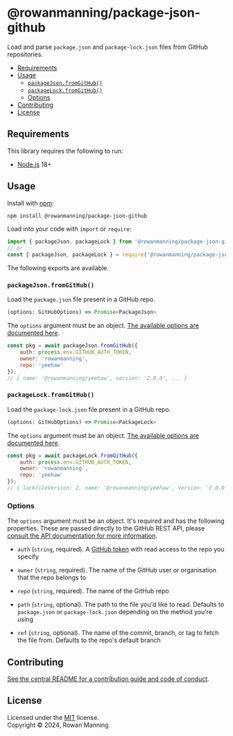 
# @rowanmanning/package-json-github

Load and parse `package.json` and `package-lock.json` files from GitHub repositories.

* [Requirements](#requirements)
* [Usage](#usage)
  * [`packageJson.fromGitHub()`](#packagejsonfromgithub)
  * [`packageLock.fromGitHub()`](#packagelockfromgithub)
  * [Options](#options)
* [Contributing](#contributing)
* [License](#license)


## Requirements

This library requires the following to run:

  * [Node.js](https://nodejs.org/) 18+


## Usage

Install with [npm](https://www.npmjs.com/):

```sh
npm install @rowanmanning/package-json-github
```

Load into your code with `import` or `require`:

```js
import { packageJson, packageLock } from '@rowanmanning/package-json-github';
// or
const { packageJson, packageLock } = require('@rowanmanning/package-json-github');
```

The following exports are available.

### `packageJson.fromGitHub()`

Load the `package.json` file present in a GitHub repo.

```ts
(options: GitHubOptions) => Promise<PackageJson>
```

The `options` argument must be an object. [The available options are documented here](#options).

```js
const pkg = await packageJson.fromGitHub({
    auth: process.env.GITHUB_AUTH_TOKEN,
    owner: 'rowanmanning',
    repo: 'yeehaw'
});
// { name: '@rowanmanning/yeehaw', version: '2.0.0', ... }
```

### `packageLock.fromGitHub()`

Load the `package-lock.json` file present in a GitHub repo.

```ts
(options: GitHubOptions) => Promise<PackageLock>
```

The `options` argument must be an object. [The available options are documented here](#options).

```js
const pkg = await packageLock.fromGitHub({
    auth: process.env.GITHUB_AUTH_TOKEN,
    owner: 'rowanmanning',
    repo: 'yeehaw'
});
// { lockfileVersion: 2, name: '@rowanmanning/yeehaw', version: '2.0.0', ... }
```

### Options

The `options` argument must be an object. It's required and has the following properties. These are passed directly to the GitHub REST API, please [consult the API documentation for more information](https://docs.github.com/en/rest/repos/contents?apiVersion=2022-11-28#get-repository-content).

  * `auth` (`string`, required). A [GitHub token](https://docs.github.com/en/rest/authentication/authenticating-to-the-rest-api) with read access to the repo you specify

  * `owner` (`string`, required). The name of the GitHub user or organisation that the repo belongs to

  * `repo` (`string`, required). The name of the GitHub repo

  * `path` (`string`, optional). The path to the file you'd like to read. Defaults to `package.json` or `package-lock.json` depending on the method you're using

  * `ref` (`string`, optional). The name of the commit, branch, or tag to fetch the file from. Defaults to the repo's default branch


## Contributing

[See the central README for a contribution guide and code of conduct](https://github.com/rowanmanning/repo-tools#contributing).


## License

Licensed under the [MIT](https://github.com/rowanmanning/repo-tools/blob/main/LICENSE) license.<br/>
Copyright &copy; 2024, Rowan Manning
